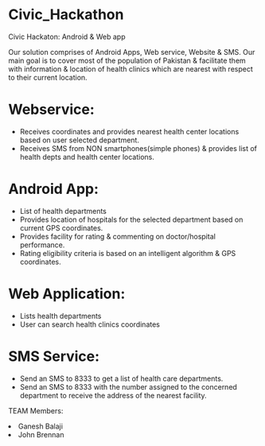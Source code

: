 
Civic_Hackathon
===============

Civic Hackaton: Android &amp; Web app

Our solution comprises of Android Apps, Web service, Website & SMS. Our main goal is to cover most of the population of Pakistan
& facilitate them with information & location of health clinics which are nearest with respect to their current location.


Webservice:
===========

- Receives coordinates and provides nearest health center locations based on user selected department.
- Receives SMS from NON smartphones(simple phones) & provides list of health depts and health center locations.


Android App:
============

- List of health departments
- Provides location of hospitals for the selected department based on current GPS coordinates.
- Provides facility for rating & commenting on doctor/hospital performance.
- Rating eligibility criteria is based on an intelligent algorithm & GPS coordinates.



Web Application:
=================

- Lists health departments
- User can search health clinics coordinates

SMS Service:
=================

- Send an SMS to 8333 to get a list of health care departments.
- Send an SMS to 8333 with the number assigned to the concerned department to receive the address of the nearest facility.

TEAM Members:
<li>Ganesh Balaji</li>
<li>John Brennan</li>

